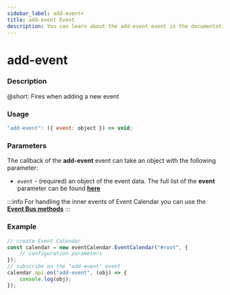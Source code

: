 ```yaml
---
sidebar_label: add-event+
title: add-event Event
description: You can learn about the add-event event in the documentation of the DHTMLX JavaScript Event Calendar library. Browse developer guides and API reference, try out code examples and live demos, and download a free 30-day evaluation version of DHTMLX Event Calendar.
---
```


# add-event

### Description

@short: Fires when adding a new event

### Usage

~~~jsx {}
"add-event": ({ event: object }) => void;
~~~

### Parameters

The callback of the **add-event** event can take an object with the following parameter:

- `event` - (required) an object of the event data. The full list of the **event** parameter can be found [**here**](api/config/js_eventcalendar_data_config.md)

:::info
For handling the inner events of Event Calendar you can use the [**Event Bus methods**](api/overview/eventbus_overview.md)
:::

### Example

~~~jsx {6-8}
// create Event Calendar
const calendar = new eventCalendar.EventCalendar("#root", {
	// configuration parameters
});
// subscribe on the "add-event" event
calendar.api.on("add-event", (obj) => {
	console.log(obj);
});
~~~

